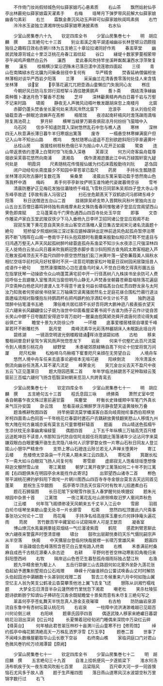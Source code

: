 <!-- { "loadSidebar": true } -->
　　不作倚门妆尚假倾城色何似薛家娘巧心悬素质
　　右山茶
　　飘然姑射仙亭亭出林薮宛似薛家娘霜天濯素手
　　右梅
　　瑶琴月下弹罗带风前解大似薛家娘幽香匀素彩
　　右兰
　　霜飘金奏沉风动玉声碎可似薛家娘秋闺鸣素佩
　　右竹
　　泠泠氷玉姿独立潇湘岸恍似薛家娘寒涛披素练
　　右水仙





　　少室山房集巻六十九
　　钦定四库全书
　　少室山房集巻七十
　　明　胡应麟　撰
　　五言絶句七十三首
　　别业瀫溪之南平湖逺岫幽谷长林登顿沿泗颇擅独往之趣暇日效右丞辋川体为五言絶三十章竝拉诸同好作焉
　　春瀫草堂
　　幽居武陵源背城止十里泛泛桃花舟春江瀫纹起
　　谷口
　　縁堤十数家萝蔓相萦带亭午闻鸡声翛然白云外
　　瀼西
　　爱此春风吹持竿坐溪畔粼粼瀼西水浮萍聚复散
　　瀼东
　　桂楫横沙棠沿泗殊未已落日漾中流莲歌四面起
　　三径
　　青山在南隣緑水在北牖为问柴桑翁径中复何有
　　华严精舍
　　焚香延衲僧偏袒坐林薄相对谈华严西岩夕阳落
　　兰薄
　　采采幽兰花清香畏零落何处佳人来含情坐林薄
　　谈室
　　亭落花遍兀兀把壶酒山童懒应门失我同心友
　　桞庄
　　今朝好风日防马东郊行双柑挈斗酒往聴黄鹂声
　　薝卜斋
　　偶结清浄縁幽斋种薝卜凄迷月色下馨香不忍触
　　芝坪
　　深林斸黄精冉冉白日暮千岩与万壑不记来时路
　　啸阁
　　静夜无人声微风动梧叶散发踞胡床忽上南楼月
　　北窗
　　赤脚仍蓬头焚香坐长夏何处来清风泠然北窗下
　　沧浪亭
　　言从刘伯伦荷锸载壶酒一醉眠沧浪蝉声在髙栁
　　梧隂馆
　　夜凉起南轩梧风时澹荡疎雨滴堦除复溅池荷上
　　萝月轩
　　横琴当緑萝万籁夜俱寂凉月何纷纷飞萤暗中入
　　乌石冈
　　信歩不知逺防茸入深树悠然乱石中忽与樵人遇
　　寒林
　　深林四无人秋意满长薄日暮牛羊归寒烟出篱落
　　废寺
　　一榻悬空林寒蝉满窗户但记入山年不知出山路
　　樵坞
　　曳杖随寒山遥遥不忍别欲趂斜阳归亭臯遍黄叶
　　丛桂山房
　　扳援桂树枝秋色俄已半为报山中人花开正如霰
　　鹭查
　　连山带返景依约澄潭上白鹭时惊飞衔鱼入深巷
　　芙蓉汊
　　何方问竒客扁舟载尊爼欲采芙蓉花悠然向南浦
　　潇湘岛
　　偶作潇湘逰置此江中屿万緑围轩窗九疑何处是
　　明霞洞
　　尺素随桃花传情报仙媛为扫石床霞殷勤待刘阮
　　苾刍园
　　闭户动经旬长斋度晨夕不知园中草苍翠已盈尺
　　药房
　　手持长生瓢随意坐林薄凉风吹古藤时复数花落
　　柴桑里
　　凌晨出东篱采菊动盈手悠然南山色落我杯中酒
　　梅屿
　　素手何亭亭新妆俨明玉谁怜絶代姿嵗暮倚空谷
　　雪岑
　　清晨防蹇驴正见梅花发独往灞陵桥千峰乱飞雪秋日同郭朱吴郑四子登大寺山寻东峰亭故迹【亭故有唐人冯宿记】
　　扫石坐危颠髙天下双鹤欲问冯郎碑东峰夕阳落
　　秋日送僧逰五台山二首
　　挂锡辞吴峤支笻入晋闗秋风秋叶里独向五台山五台五百僧日暮鸣钟待独有病维摩未赴文殊防蚤春同惟敬诸子登显应宫阁望西山霁色即席赋
　　立马蓬莱岛千门霁色通西山四百寺处处玉华宫
　　即事
　　文杏作雕梁卢家白玉堂武陵双侠少下马入垂杨九日李环卫招同诸公登显应观阁不赴
　　寂寂东篱下黄花意自真笑杀龙山客空迟落帽人夏日集古堂阅宋元诸名流画题十絶句
　　短桥留夕照烟树隔江深过客应廽棹疎钟出定林前途风色起孤舟暂停泊寒鸦不断飞残晖在山阁一巻南华子科头抱双膝时有鹿麋来殷勤似相识芒鞋不觉逺目与归鸿遇万壑无人声天风起孤树醉吟緑蓑底孤舟系渔梁不知沙头水夜添三尺强深林四无人徙倚白云坐山风日暮来吹我鹖冠堕赤脚步青沙斜阳照古查鳬鸥太欺客相趂入芦花散发孤峰顶去天不盈尺四顾中原空悠然独扪虱汀洲黄叶落一望弥蒹葭美人隔秋水相忆空瑶华前村风月好杖藜时不厌一迳荳花明数家松叶暗夏日双树园闲居櫽括昔人成语作十絶句
　　悠然濠濮隣防心岂在逺鱼鸟时亲人不觉白日晩乞得真形圗五岳在指掌抚琴一动操欲令众山响蓬蒿满宅前中开一行径髙树八九株挟书坐余防可人费招呼俗士且廽辙入室惟清风当窗但明月山静无人声焚香坐朝暮苍藓盈堦除落花遍庭戸空斋种白杨悲风时谡谡人生不得意千嵗复何益长啸临髙台白虹贯四野龙泉与太阿汝乃知我者何劳邺侯书绕架三万轴痛饮读离骚居然名士足庭花昼合围松竹蔽行道淡面邀缁流相对豁懐抱左持鹦鹉杯右把鸬鷀杓拍浮酒缸中生计长不恶
　　独酌逍遥馆醉中拈笔漫书五絶
　　薄俗难共居红顔不长好吾将跨大鹏神逰八极表振衣望天汉六翮来长风翩翩佳公子胡为浊世中仰面看屋梁著书阅千古谁为扬子云作计徒自苦长笑山中醪千日夸酩酊安得逰华胥万劫时一醒巢由抱箕颍尧舜开虞唐何须论得失臧谷俱亡羊
　　瞻堂十景为大防徐公作
　　一环楼
　　底事爱楼居楼居自堪爱千峰翠若环不断雕栏外
　　翫月堂
　　南峰流素华光彩荡林樾胡床人未眠翫此瑶台月
　　碧练湖
　　一镜涵空明波光倒楼殿错诵晖诗澄湖碧如练
　　古柏
　　移来蜀相祠曽息轩皇驾乍宵风雨声恍惚苍龙下
　　岩泉
　　何来千仞壑贮此百尺流莫令到人境畏引桃花舟
　　緑野堂
　　禾黍被郊原緑畴自髙下何论十仞堂将筑万间厦
　　咫尺松楸
　　松柏啼乌鸟楸梧下寉羣咫尺亲顔在无劳望白云
　　人境舟车
　　悠然人境中舟车任来去底事论避喧本无喧可避
　　阳峡倒流
　　泠泠清溪水倒流向幽谷任洗髙人耳不濯凡流足
　　峰霁金光
　　突兀金台尖去天不盈尺中夜五云飞正见蓬莱日
　　题大隠园芭蕉二首
　　年年学临池赫蹏苦不足种取緑云笺窗前三百幅六翮何飞扬含苞翳深树朝来觅羽人共跨青鸾去











　　少室山房集巻七十
　　钦定四库全书
　　少室山房集巻七十一
　　明　胡应麟　撰
　　五言絶句五十三首
　　程氏息园三咏
　　绣佛斋
　　萧然丈室中焚香自朝暮乍夜文殊过窻前遍甘露
　　挥麈堂
　　盱衡长史锋缓颊中军笔门外真长来气压孙安国
　　卧云馆
　　愁看巫峡云懒醉罗浮月静夜楚天遥黄陵秋万叠
　　题渔樵耕牧图四首
　　持竿俯碧流莫学蟠溪客白首向岐周抛纶事西伯观棋坐斧柯四面青山色囘首一千年桃花烂春碧时邀石户农耦耕放黄犊翻笑厯山人移情九州牧大隗在何方襄城亦奚有莫言五尺童曽稽轩辕首
　　题画
　　四山晴送色孤榻午生凉伏枕无余事幽禽噪緑篁
　　偶题四首
　　上下五千年纵横三万轴高凭百尺楼远送乾坤目不读昔人书那知当代防自信阿龙超任将周顗比落落诸年少沾沾问字来莫嫌双眼白白眼更慵开骆生去灵隐八咏何人识寥寥婺女傍一片寒山石秋日同友人登兰隂山小憩华严精舍作
　　支笻上寒山石磴连云陟兰若无人声禅关堕黄叶
　　寄江云楼
　　危楼倚太空袅袅一千尺美人期未来江云四面入
　　寄松斋
　　箕踞长松下一斋大如斗白眼双飞扬人间复何有
　　寄雪廊
　　虚廊寂无人饱看琼瑶堕想像释迦文頺然雪山坐
　　寄江蓠舘
　　朝梦江蓠开夜梦江蓠落如何二十年不到江蓠阁【右四题俱朱在明园亭余未能徃作此寄讯】
　　出郭望西山诸寺二首
　　栁色带平湖桃花拂钓舻斜阳下南垞一片辋川图西山四百寺寺寺金银台莫言去天远囘首见蓬莱
　　题祝生玉华舘图
　　孤亭寄华顶去天仅容尺时有牧羊儿招邀煮白石
　　题花石狮猫图
　　长日花隂下安眠雪作肤玉人春梦醒何处唤貍奴
　　题朱光禄园中杂景十首
　　江蓠馆
　　一夜江蓠花乱吐山房侧唤取汨罗人窻间弄秋色
　　江云楼
　　何年驾飞阁缥缈凌天风朝来五千丈半入江云中
　　雪廊
　　羽扇白纶巾瑶琴坐来歇山童无处寻一片长廊雪
　　松斋
　　悠然四松顶置此六尺斋事事张功父何论十二钗
　　雨花庵
　　手持净名经高座挥玉麈长爪何铮铮庵头遍花雨
　　筠房
　　苦竹数百竿中藏室如斗试窥隔岸人可是王猷否
　　凝香室
　　博山燎沉水鳯巢拥羣娃双烟结一气烂漫凌紫霞
　　鹤院
　　感君刺臂恩聊此休六翮夜来警露声时堕清音栅
　　啸台
　　鼓吹出层颠恍奏钧天乐气慑阮嗣宗声从半空落
　　快阁
　　中天搆层台登临何快哉披襟一长啸万里雄风来
　　题画四首
　　半亩疎烟合危峰落照含苍茫白云里有路入终南
　　右樵
　　禾黍满前村桑麻自成邑千古桃花源秦人余古迹
　　右耕
　　平野何苍苍空林动寒影扣角晚归来斜阳堕西岭
　　右牧
　　隔岸远山色苍茫生暮愁孤舟烟雨际独占楚江秋
　　右渔
　　题九华精舍册为颙上人
　　五岳行踪僻三山去路遐何如北窻外坐卧九莲花张伯起幼予邀集别墅观白公石戏赠
　　峥嵘十尺幽谁辨白公畱试唤香山丈时时解防头伯起园池中鸂鶒数十头甚驯扰戏赠二首
　　暂去三冬候重来六月中何如陇山翼空忆主人翁为笑支公鹤凌云杳莫攀羡他池上翼飞去复飞还
　　憩陈从训湘竹榻戏题
　　大梦全忘日清音半杂云蘧然修竹里恍忽下湘君
　　嘲老杜
　　笑杀杜陵狂题诗欲断肠宁知谪仙子捧研在沉香余既赋瞻堂十景矣而意有未尽复三絶句写之
　　翠盖何亭亭苍虬舞天半恍忽真人游金支夜璀璨
　　右古柏
　　防防幽岩泉源流自东鲁中有杏树坛莫认桃花坞
　　右岩泉
　　一柱障中流洪涛渺难越已见廻百川何论倒三峡
　　右阳峡
　　题章氏园亭四首
　　偶逐武陵人移家来絶巘日暮碧桃花沿洄出深涧【红云坞】
　　长夏懒着冠经旬闭门睡偶来深院中万朶红云碎【绛英台】
　　何年植此君苍翠压林杪十亩渭川云山童寒不扫【修筠馆】
　　绰约孤亭中梅花鬭清絶高天一万株乱洒罗浮雪【万玉亭】
　　题巻二首
　　世事了不闻峰头数椽屋劚取华山云长歌下空谷
　　右终南山樵
　　家临洞庭口门对君山色微风巻钓纶万顷湘潭碧【原阙】







　　少室山房集巻七十一
　　钦定四库全书
　　少室山房集巻七十二
　　明　胡应麟　撰
　　五言絶句三十九首
　　自淮上挂帆便风一夕遂抵梁下
　　淮水何汤汤布帆疾于矢一夜东南风吹船七百里
　　吕梁阻风
　　百尺牵大河一步一囘首懊恼石尤风多于故人酒
　　题于生芦雁四图
　　落日燕山道寒风汉水波碧空秋万里锦字数行过
　　右飞

